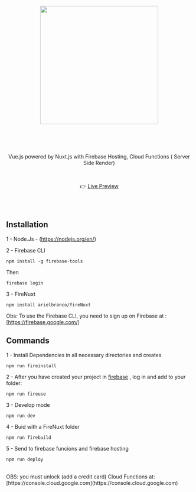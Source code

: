 <p align="center">
  <img align="center" style="width:320px" src="https://app.arielbranco.com/logo.svg"/>
</p>
<br/><br/><br/>

  
<p align="center"> Vue.js powered by Nuxt.js with Firebase Hosting, Cloud Functions ( Server Side Render) </p>
<br/>

<p align="center">  👉 <a href="https://app.arielbranco.com">Live Preview</a></p>

<br/><br/>

## Installation

1 - Node.Js - (https://nodejs.org/en/)

2 - Firebase CLI

```
npm install -g firebase-tools
```
Then
```
firebase login
```
3 - FireNuxt

```
npm install arielbranco/fireNuxt
```

Obs: To use the Firebase CLI, you need to sign up on Firebase at : [https://firebase.google.com/]




## Commands

1 - Install Dependencies in all necessary directories and creates
```
npm run fireinstall
```

2 - After you have created your project in [firebase](https://firebase.google.com/) , log in and add to your folder:
```
npm run fireuse
```

3 - Develop mode 

```
npm run dev
```

4 - Buid with a FireNuxt folder 
```
npm run firebuild
```

5 - Send to firebase funcions and firebase hosting

```
npm run deploy
```
<br>
OBS: you must unlock (add a credit card) Cloud Functions at: [https://console.cloud.google.com](https://console.cloud.google.com)

